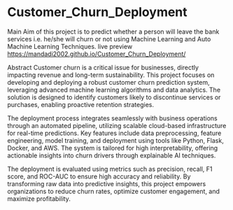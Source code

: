 # Customer_Churn_Deployment
Main Aim of this project is to predict whether a person will leave the bank services i.e. he/she will churn or not using Machine Learning and Auto Machine Learning Techniques. 
live preview
https://mandadi2002.github.io/Customer_Churn_Deployment/ 


Abstract
Customer churn is a critical issue for businesses, directly impacting revenue and long-term sustainability. This project focuses on developing and deploying a robust customer churn prediction system, leveraging advanced machine learning algorithms and data analytics. The solution is designed to identify customers likely to discontinue services or purchases, enabling proactive retention strategies.

The deployment process integrates seamlessly with business operations through an automated pipeline, utilizing scalable cloud-based infrastructure for real-time predictions. Key features include data preprocessing, feature engineering, model training, and deployment using tools like Python, Flask, Docker, and AWS. The system is tailored for high interpretability, offering actionable insights into churn drivers through explainable AI techniques.

The deployment is evaluated using metrics such as precision, recall, F1 score, and ROC-AUC to ensure high accuracy and reliability. By transforming raw data into predictive insights, this project empowers organizations to reduce churn rates, optimize customer engagement, and maximize profitability.


